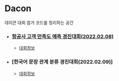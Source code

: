 # Dacon
데이콘 대회 참가 코드를 정리하는 공간

- ### [항공사 고객 만족도 예측 경진대회(2022.02.08)](https://github.com/teng-ny/Dacon/tree/main/1.%20%ED%95%AD%EA%B3%B5%EC%82%AC%20%EA%B3%A0%EA%B0%9D%20%EB%A7%8C%EC%A1%B1%EB%8F%84%20%EC%98%88%EC%B8%A1%20%EA%B2%BD%EC%A7%84%EB%8C%80%ED%9A%8C)
  - [대회정보](https://dacon.io/competitions/official/235871/overview/description)

- ### [한국어 문장 관계 분류 경진대회(2022.02.09)] 
  - [대회정보](https://dacon.io/competitions/official/235875/overview/description)
